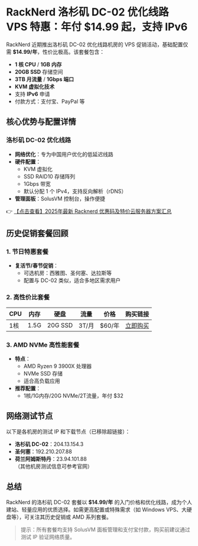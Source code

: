 # RackNerd 洛杉矶 DC-02 优化线路 VPS 特惠：年付 $14.99 起，支持 IPv6

RackNerd 近期推出洛杉矶 DC-02 优化线路机房的 VPS 促销活动，基础配置仅需 **$14.99/年**，性价比极高。该套餐包含：

- **1 核 CPU** / **1GB 内存**
- **20GB SSD** 存储空间
- **3TB 月流量** / **1Gbps 端口**
- **KVM 虚拟化技术**
- 支持 **IPv6** 申请
- 付款方式：支付宝、PayPal 等

## 核心优势与配置详情

### 洛杉矶 DC-02 优化线路
- **网络优化**：专为中国用户优化的低延迟线路
- **硬件配置**：
  - KVM 虚拟化
  - SSD RAID10 存储阵列
  - 1Gbps 带宽
  - 默认分配 1 个 IPv4，支持反向解析（rDNS）
- **管理面板**：SolusVM 控制台，操作便捷

👉 [【点击查看】2025年最新 Racknerd 优惠码及特价云服务器方案汇总](https://bit.ly/Rack_Nerd)

## 历史促销套餐回顾

### 1. 节日特惠套餐
- **复活节/春节促销**：
  - 可选机房：西雅图、圣何塞、达拉斯等
  - 配置与 DC-02 类似，适合多地区需求用户

### 2. 高性价比套餐
| CPU | 内存 | 硬盘 | 流量 | 价格 | 购买链接 |
|-----|------|------|------|------|----------|
| 1核 | 1.5G | 20G SSD | 3T/月 | $60/年 | [立即购买](https://bit.ly/Rack_Nerd) |

### 3. AMD NVMe 高性能套餐
- **特点**：
  - AMD Ryzen 9 3900X 处理器
  - NVMe SSD 存储
  - 适合高负载应用
- **推荐配置**：
  - 1核/1G内存/20G NVMe/2T流量，年付 $32

## 网络测试节点
以下是各机房的测试 IP 和下载节点（已移除超链接）：
- **洛杉矶 DC-02**：204.13.154.3
- **圣何塞**：192.210.207.88
- **荷兰阿姆斯特丹**：23.94.101.88  
（其他机房测试信息可参考官网）

## 总结
RackNerd 的洛杉矶 DC-02 套餐以 **$14.99/年** 的入门价格和优化线路，成为个人建站、轻量应用的优质选择。如需更高配置或特殊需求（如 Windows VPS、大硬盘等），可关注其历史促销或 AMD 系列套餐。

> 提示：所有套餐均支持 SolusVM 面板管理和支付宝付款，购买前建议通过测试 IP 验证网络质量。